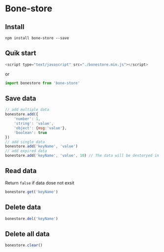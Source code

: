 # Bone-store

## Install

```
npm install bone-store --save
```

## Quik start
```javascript
<script type="text/javascript" src="./bonestore.min.js"></script>
```
or
```javascript
import bonestore from 'bone-store'
```

## Save data
```javascript
// add multiple data
bonestore.add({
    'number': 1,
    'string': 'value',
    'object': {msg:'value'},
    'boolean': true
})
// add single data
bonestore.add('keyName', 'value')
// add expired data
bonestore.add('keyName', 'value', 10) // The data will be destoryed in 10s
```

## Read data
Return `false` if data dose not exsit
```javascript
bonestore.get('keyName')
```

## Delete data
```javascript
bonestore.del('keyName')
```

## Delete all data
```javascript
bonestore.clear()
```

